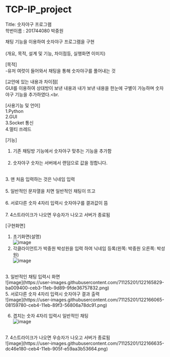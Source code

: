 # TCP-IP_project
Title: 숫자야구 프로그램<br>
학번이름 : 201744080 박중원<br>

채팅 기능을 이용하여 숫자야구 프로그램을 구현 <br>
<br>
 (개요, 목적, 설계 및 기능, 차이점등, 실행화면 이미지)<br>
 
 
[목적] <br>
-유저 여럿이 들어와서 채팅을 통해 숫자야구를 풀어내는 것<br>

[교안에 있는 내용과 차이점[ <br>
GUI를 이용하여 상대방이 보낸 내용과 내가 보낸 내용을 한눈에 구별이 가능하며 숫자야구 기능을 추가하였다.<br.

[사용기능 및 언어] <br>
1.Python <br>
2.GUI <br>
3.Socket 통신 <br>
4.멀티 쓰레드

[기능] <br>
1. 기존 채팅방 기능에서 숫자야구 맞추는 기능을 추가함 <br><br>
2. 숫자야구 숫자는 서버에서 랜덤으로 값을 정합니다.<br>
<br>
3. 맨 처음 입력하는 것은 닉네임 입력<br>
<br>
5. 일반적인 문자열을 치면 일반적인 채팅이 뜨고<br>
<br>
6. 서로다른 숫자 4자리 입력시 숫자야구를 결과값이 뜸 <br>
<br>
7. 4스트라이크가 나오면 우승자가 나오고 서버가 종료됨 <br>

[구현화면] <br>
1. 초기화면(설명) <br>
![image](https://user-images.githubusercontent.com/71125201/122163666-7eb09600-ceb0-11eb-8678-31d6820d7a30.png)<br>
2. 각클라이언트가 박중원 박성원을 입력 하여 닉네임 등록(왼쪽: 박중원 오른쪽: 박성원)<br> 
![image](https://user-images.githubusercontent.com/71125201/122165706-8de51300-ceb3-11eb-99bc-85af92142c0c.png)
<br>
3. 일반적인 채팅 입력시 화면<br>
![image](https://user-images.githubusercontent.com/71125201/122165829-ba009400-ceb3-11eb-9d89-9fde36757832.png)
<br>
5. 서로다른 숫자 4자리 입력시 숫자야구 결과 출력<br>
![image](https://user-images.githubusercontent.com/71125201/122166065-08159780-ceb4-11eb-89f3-56806a78dc91.png)
<br>

6. 겹치는 숫자 4자리 입력시 일반적인 채팅<br>
![image](https://user-images.githubusercontent.com/71125201/122166278-562a9b00-ceb4-11eb-98e4-33f3262acd7c.png)
<br>
7. 4스트라이크가 나오면 우승자가 나오고 서버가 종료됨 <br>
![image](https://user-images.githubusercontent.com/71125201/122166635-dc46e180-ceb4-11eb-905f-e59aa3b53664.png)





